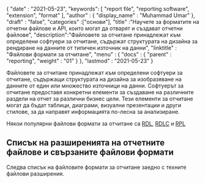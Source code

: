 {
  "date" : "2021-05-23",
  "keywords": [ "report file", "reporting software", "extension", "format" ],
  "author" : {
    "display_name" : "Muhammad Umar"
},
  "draft" : "false",
  "categories" :["основи"],
  "title" :"Научете за форматите на отчетни файлове и API, които могат да отварят и създават отчетни файлове",
  "description":"Файловете за отчитане принадлежат към определени софтуери за отчитане, съдържат структурата на дизайна за рендиране на данните от типичен източник на данни",
  "linktitle" : "Файлови формати за отчитане",
  "menu" : {
    "docs" : {
      "parent" : "reporting",
      "weight" : "01"
}
},
  "lastmod" : "2021-05-23"
}

Файловете за отчитане принадлежат към определени софтуери за отчитане, съдържащи структурата на дизайна за изобразяване на данните от един или множество източници на данни. Софтуерът за отчитане предоставя конкретни елементи за създаване на различните раздели на отчет за различни бизнес цели. Тези елементи за отчитане могат да бъдат таблици, диаграми, визуални презентации и други стилове, за да направят информацията по-лесна за анализиране.

Някои популярни файлови формати за отчитане са [RDL](/bg/reporting/rdl/), [RDLC](/bg/reporting/rdlc/) и [RPL](/bg/reporting/rpl/)


## Списък на разширенията на отчетните файлове и свързаните файлови формати

Следва списък на файловите формати за отчитане заедно с техните файлови разширения.

